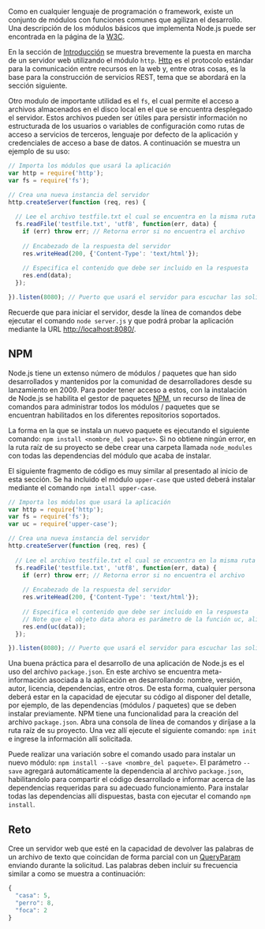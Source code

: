 Como en cualquier lenguaje de programación o framework, existe un conjunto de módulos con funciones comunes que agilizan el desarrollo. Una descripción de los módulos básicos que implementa Node.js puede ser encontrada en la página de la [W3C](https://www.w3schools.com/nodejs/ref_modules.asp).

En la sección de [Introducción](%5BNode.js%5D-Introducción) se muestra brevemente la puesta en marcha de un servidor web utilizando el módulo `http`. [Http](https://es.wikipedia.org/wiki/Protocolo_de_transferencia_de_hipertexto) es el protocolo estándar para la comunicación entre recursos en la web y, entre otras cosas, es la base para la construcción de servicios REST, tema que se abordará en la sección siguiente.

Otro modulo de importante utilidad es el `fs`, el cual permite el acceso a archivos almacenados en el disco local en el que se encuentra desplegado el servidor. Estos archivos pueden ser útiles para persistir información no estructurada de los usuarios o variables de configuración como rutas de acceso a servicios de terceros, lenguaje por defecto de la aplicación y credenciales de acceso a base de datos. A continuación se muestra un ejemplo de su uso:

```javascript
// Importa los módulos que usará la aplicación
var http = require('http');
var fs = require('fs');

// Crea una nueva instancia del servidor
http.createServer(function (req, res) {
  
  // Lee el archivo testfile.txt el cual se encuentra en la misma ruta que este script
  fs.readFile('testfile.txt', 'utf8', function(err, data) {
    if (err) throw err; // Retorna error si no encuentra el archivo
	
    // Encabezado de la respuesta del servidor
    res.writeHead(200, {'Content-Type': 'text/html'}); 
  
    // Especifica el contenido que debe ser incluido en la respuesta
    res.end(data);
  });

}).listen(8080); // Puerto que usará el servidor para escuchar las solicitudes
```
Recuerde que para iniciar el servidor, desde la línea de comandos debe ejecutar el comando `node server.js` y que podrá probar la aplicación mediante la URL [http://localhost:8080/](http://localhost:8080/).

## NPM

Node.js tiene un extenso número de módulos / paquetes que han sido desarrollados y mantenidos por la comunidad de desarrolladores desde su lanzamiento en 2009. Para poder tener acceso a estos, con la instalación de Node.js se habilita el gestor de  paquetes [NPM](https://www.npmjs.com/), un recurso de línea de comandos para administrar todos los módulos / paquetes que se encuentran habilitados en los diferentes repositorios soportados.

La forma en la que se instala un nuevo paquete es ejecutando el siguiente comando: `npm install <nombre_del paquete>`. Si no obtiene ningún error, en la ruta raíz de su proyecto se debe crear una carpeta llamada `node_modules` con todas las dependencias del módulo que acaba de instalar.

El siguiente fragmento de código es muy similar al presentado al inicio de esta sección. Se ha incluido el módulo `upper-case` que usted deberá instalar mediante el comando `npm intall upper-case`.

```javascript
// Importa los módulos que usará la aplicación
var http = require('http');
var fs = require('fs');
var uc = require('upper-case');

// Crea una nueva instancia del servidor
http.createServer(function (req, res) {
  
  // Lee el archivo testfile.txt el cual se encuentra en la misma ruta que este script
  fs.readFile('testfile.txt', 'utf8', function(err, data) {
    if (err) throw err; // Retorna error si no encuentra el archivo
	
    // Encabezado de la respuesta del servidor
    res.writeHead(200, {'Content-Type': 'text/html'}); 
  
    // Especifica el contenido que debe ser incluido en la respuesta
    // Note que el objeto data ahora es parámetro de la función uc, alias del módulo upper-case
    res.end(uc(data));
  });

}).listen(8080); // Puerto que usará el servidor para escuchar las solicitudes
```

Una buena práctica para el desarrollo de una aplicación de Node.js es el uso del archivo `package.json`. En este archivo se encuentra meta-información asociada a la aplicación en desarrollando: nombre, versión, autor, licencia, dependencias, entre otros. De esta forma, cualquier persona deberá estar en la capacidad de ejecutar su código al disponer del detalle, por ejemplo, de las dependencias (módulos / paquetes) que se deben instalar previamente. NPM tiene una funcionalidad para la creación del archivo `package.json`. Abra una consola de línea de comandos y diríjase a la ruta raíz de su proyecto. Una vez allí ejecute el siguiente comando: `npm init` e ingrese la información allí solicitada.

Puede realizar una variación sobre el comando usado para instalar un nuevo módulo: `npm install --save <nombre_del paquete>`. El parámetro `--save` agregará automáticamente la dependencia al archivo `package.json`, habilitandolo para compartir el código desarrollado e informar acerca de las dependencias requeridas para su adecuado funcionamiento. Para instalar todas las dependencias allí dispuestas, basta con ejecutar el comando `npm install`.

## Reto

Cree un servidor web que esté en la capacidad de devolver las palabras de un archivo de texto que coincidan de forma parcial con un [QueryParam](https://en.wikipedia.org/wiki/Query_string) enviando durante la solicitud. Las palabras deben incluir su frecuencia similar a como se muestra a continuación:

```javascript
{
  "casa": 5,
  "perro": 8,
  "foca": 2
}
```